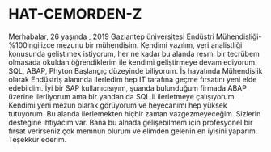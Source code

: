 # HAT-CEMORDEN-Z
Merhabalar,
26 yaşında , 2019 Gaziantep üniversitesi Endüstri Mühendisliği-%100ingilizce mezunu bir mühendisim. Kendimi yazılım, veri analistliği konusunda geliştimek istiyorum, her ne kadar bu alanda resmi bir tecrübem olmasada okuldan öğrendiklerim ile kendimi geliştirmeye devam ediyorum. SQL, ABAP, Phyton Başlangıç düzeyinde biliyorum. İş hayatında Mühendislik olarak Endüstriş alanında ilerledim hep IT tarafına geçme fırsatını yeni elde edebildim. İyi bir SAP kullanıcısıyım, şuanda bulunduğum firmada ABAP üzerine ilerliyorum ama bir yandan da SQL li ilerletmeye çalışıyorum. Kendimi yeni mezun olarak görüyorum ve heyecanımı hep yüksek tutuyorum. Bu alanda ilerlemekten hiçbir zaman vazgezmeyeceğim. Sizlerin desteğine ihtiyacım var. Bana bu alnada gelişebilmem için profesyonel bir fırsat verirseniz çok memnun olurum ve elimden gelenin en iyisini yaparım. Teşekkür ederim.
